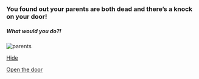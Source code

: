 ### You found out your parents are both dead and there’s a knock on your door!

##### What would you do?!

![parents](https://www.google.com/search?safe=strict&biw=1920&bih=956&tbm=isch&sa=1&ei=qFXgW6a5OpKxggeCvKvgBw&q=dead+family+in+house&oq=dead+family+in+house&gs_l=img.3...33274.34295..34407...1.0..0.57.385.8......1....1..gws-wiz-img.......0i7i30j0i8i7i30.aCCniM8TqJs#imgrc=0D2TyBBAtTPnhM:)

[Hide](inside.md)  

[Open the door](UR-DEAD.md)